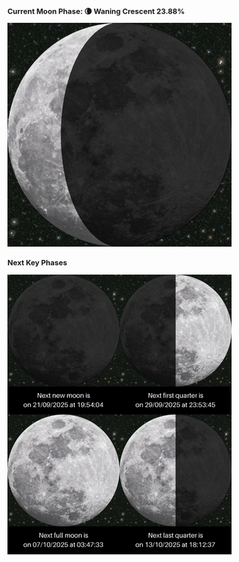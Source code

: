 ### Current Moon Phase: 🌘 Waning Crescent 23.88%
![Moon Phase](moonphase.png)
### Next Key Phases
![Gallery](gallery.png)